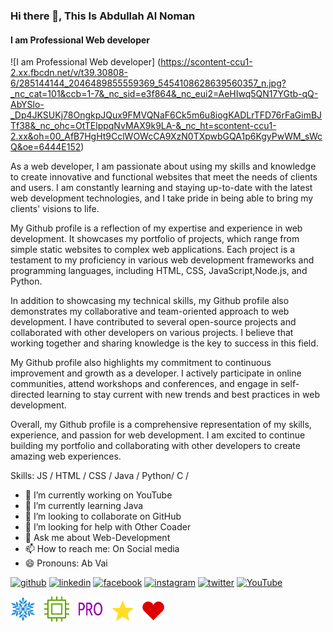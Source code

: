 ### Hi there 👋, This Is Abdullah Al Noman
#### I am Professional Web developer
![I am Professional Web developer]
(https://scontent-ccu1-2.xx.fbcdn.net/v/t39.30808-6/285144144_2046489855559369_5454108628639560357_n.jpg?_nc_cat=101&ccb=1-7&_nc_sid=e3f864&_nc_eui2=AeHIwq5QN17YGtb-qQ-AbYSlo-_Dp4JKSUKj78OngkpJQux9FMVQNaF6Ck5m6u8iogKADLrTFD76rFaGimBJTf38&_nc_ohc=OtTElppqNvMAX9k9LA-&_nc_ht=scontent-ccu1-2.xx&oh=00_AfB7HgHt9CclWOWcCA9XzN0TXpwbGQA1p6KgyPwWM_sWcQ&oe=6444E152)

As a web developer, I am passionate about using my skills and knowledge to create innovative and functional websites that meet the needs of clients and users. I am constantly learning and staying up-to-date with the latest web development technologies, and I take pride in being able to bring my clients' visions to life.

My Github profile is a reflection of my expertise and experience in web development. It showcases my portfolio of projects, which range from simple static websites to complex web applications. Each project is a testament to my proficiency in various web development frameworks and programming languages, including HTML, CSS, JavaScript,Node.js, and Python.

In addition to showcasing my technical skills, my Github profile also demonstrates my collaborative and team-oriented approach to web development. I have contributed to several open-source projects and collaborated with other developers on various projects. I believe that working together and sharing knowledge is the key to success in this field.

My Github profile also highlights my commitment to continuous improvement and growth as a developer. I actively participate in online communities, attend workshops and conferences, and engage in self-directed learning to stay current with new trends and best practices in web development.

Overall, my Github profile is a comprehensive representation of my skills, experience, and passion for web development. I am excited to continue building my portfolio and collaborating with other developers to create amazing web experiences.

Skills: JS / HTML / CSS / Java / Python/ C / 

- 🔭 I’m currently working on YouTube 
- 🌱 I’m currently learning Java 
- 👯 I’m looking to collaborate on GitHub 
- 🤔 I’m looking for help with Other Coader 
- 💬 Ask me about Web-Development 
- 📫 How to reach me: On Social media 
- 😄 Pronouns: Ab Vai 


[<img src='https://cdn.jsdelivr.net/npm/simple-icons@3.0.1/icons/github.svg' alt='github' height='40'>](https://github.com/https://github.com/AbdullahAlNoman20)  [<img src='https://cdn.jsdelivr.net/npm/simple-icons@3.0.1/icons/linkedin.svg' alt='linkedin' height='40'>](https://www.linkedin.com/in/https://www.linkedin.com/in/abdullah-al-noman-khu//)  [<img src='https://cdn.jsdelivr.net/npm/simple-icons@3.0.1/icons/facebook.svg' alt='facebook' height='40'>](https://www.facebook.com/https://www.facebook.com/abdullahanoman07/)  [<img src='https://cdn.jsdelivr.net/npm/simple-icons@3.0.1/icons/instagram.svg' alt='instagram' height='40'>](https://www.instagram.com/https://www.instagram.com/a.n.1.0//)  [<img src='https://cdn.jsdelivr.net/npm/simple-icons@3.0.1/icons/twitter.svg' alt='twitter' height='40'>](https://twitter.com/https://twitter.com/a_a_noman_k)  [<img src='https://cdn.jsdelivr.net/npm/simple-icons@3.0.1/icons/youtube.svg' alt='YouTube' height='40'>](https://www.youtube.com/channel/https://www.youtube.com/channel/UCyBS427wHvoPff7yL13LSfw)  

<a href='https://archiveprogram.github.com/'><img src='https://raw.githubusercontent.com/acervenky/animated-github-badges/master/assets/acbadge.gif' width='40' height='40'></a> <a href='https://docs.github.com/en/developers'><img src='https://raw.githubusercontent.com/acervenky/animated-github-badges/master/assets/devbadge.gif' width='40' height='40'></a> <a href='https://github.com/pricing'><img src='https://raw.githubusercontent.com/acervenky/animated-github-badges/master/assets/pro.gif' width='40' height='40'></a> <a href='https://stars.github.com/'><img src='https://raw.githubusercontent.com/acervenky/animated-github-badges/master/assets/starbadge.gif' width='35' height='35'></a> <a href='https://docs.github.com/en/github/supporting-the-open-source-community-with-github-sponsors'><img src='https://raw.githubusercontent.com/acervenky/animated-github-badges/master/assets/sponsorbadge.gif' width='35' height='35'></a> 

